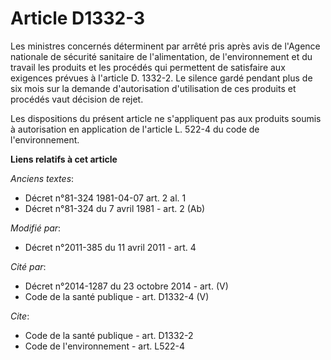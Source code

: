 # Article D1332-3

Les ministres concernés déterminent par arrêté pris après avis de l'Agence nationale de sécurité sanitaire de l'alimentation,
de l'environnement et du travail les produits et les procédés qui permettent de satisfaire aux exigences prévues à l'article
D. 1332-2. Le silence gardé pendant plus de six mois sur la demande d'autorisation d'utilisation de ces produits et procédés
vaut décision de rejet. 

Les dispositions du présent article ne s'appliquent pas aux produits soumis à autorisation en application de l'article L.
522-4 du code de l'environnement.

**Liens relatifs à cet article**

_Anciens textes_:

  - Décret n°81-324 1981-04-07 art. 2 al. 1
  - Décret n°81-324 du 7 avril 1981 - art. 2 (Ab)

_Modifié par_:

  - Décret n°2011-385 du 11 avril 2011 - art. 4

_Cité par_:

  - Décret n°2014-1287 du 23 octobre 2014 - art. (V)
  - Code de la santé publique - art. D1332-4 (V)

_Cite_:

  - Code de la santé publique - art. D1332-2
  - Code de l'environnement - art. L522-4
